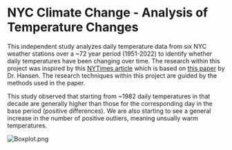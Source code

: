 # NYC Climate Change - Analysis of Temperature Changes

This independent study analyzes daily temperature data from six NYC weather stations over a ~72 year period (1951-2022) to identify whether daily temperatures have been changing over time. The research within this project was inspired by this [NYTimes article](https://www.nytimes.com/interactive/2018/05/03/learning/08WGOITGraphLN.html) which is based on [this paper](https://www.pnas.org/doi/epdf/10.1073/pnas.1205276109) by Dr. Hansen. The research techniques within this project are guided by the methods used in the paper.

This study observed that starting from ~1982 daily temperatures in that decade are generally higher than those for the corresponding day in the base period (positive differences). We are also starting to see a general increase in the number of positive outliers, meaning unsually warm temperatures.

![Boxplot.png](Boxplot.png)
